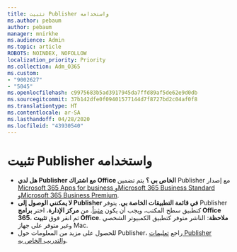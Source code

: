 ```yaml
---
title: تثبيت Publisher واستخدامه
ms.author: pebaum
author: pebaum
manager: mnirkhe
ms.audience: Admin
ms.topic: article
ROBOTS: NOINDEX, NOFOLLOW
localization_priority: Priority
ms.collection: Adm_O365
ms.custom:
- "9002627"
- "5045"
ms.openlocfilehash: c9975683b5ad3917945da7ffd89af5de62e9d0db
ms.sourcegitcommit: 37b142dfe0f09401577144d7f8727bd2c04af0f8
ms.translationtype: HT
ms.contentlocale: ar-SA
ms.lasthandoff: 04/28/2020
ms.locfileid: "43930540"
---
```

# <a name="install-and-use-publisher"></a>تثبيت Publisher واستخدامه

- **هل لدي Publisher مع اشتراك Office الخاص بي ؟** يتم تضمين Publisher مع إصدار [Microsoft 365 Apps for business وMicrosoft 365 Business Standard وMicrosoft 365 Business Premium](https://products.office.com/compare-all-microsoft-office-products?activetab=tab:primaryr2).
- **لا يمكنني الوصول إلى Publisher في قائمة التطبيقات الخاصة بي.**  يتوفر Publisher كتطبيق سطح المكتب، ويجب أن يكون [مثبتاً](https://support.office.com/article/Install-Office-apps-from-Office-365-dcf2d841-dac7-455b-9a77-fc8f7ee92702). من **مركز الإدارة**، اختر **برامج Office 365**، ثم انقر فوق **تثبيت Office**. **ملاحظة**: الناشر متوفر كتطبيق الكمبيوتر الشخصي وغير متوفر على جهاز Mac.
- للحصول على مزيد من المعلومات حول Publisher، راجع [تعليمات Publisher والتدريب الخاص به](https://support.office.com/publisher).

